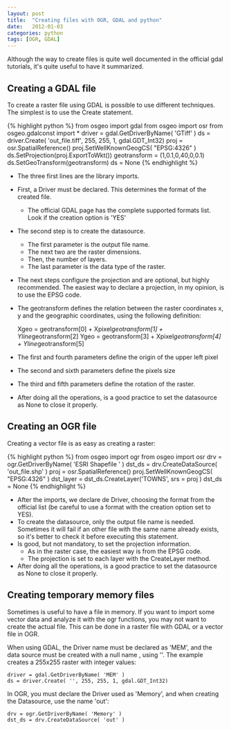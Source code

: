 ```yaml
---
layout: post
title:  "Creating files with OGR, GDAL and python"
date:   2012-01-03
categories: python
tags: [OGR, GDAL]
---
```

Although  the way to create files is quite well documented in the official gdal tutorials, it's quite useful to have it summarized.

Creating a GDAL file
--------------------

To create a raster file using GDAL is possible to use different techniques. The simplest is to use the Create statement.

{% highlight python %}
from osgeo import gdal
from osgeo import osr
from osgeo.gdalconst import *
driver = gdal.GetDriverByName( 'GTiff' )
ds = driver.Create( 'out_file.tiff', 255, 255, 1, gdal.GDT_Int32)
proj = osr.SpatialReference()
proj.SetWellKnownGeogCS( "EPSG:4326" )
ds.SetProjection(proj.ExportToWkt())
geotransform = (1,0.1,0,40,0,0.1)
ds.SetGeoTransform(geotransform)
ds = None
{% endhighlight %}

* The three first lines are the library imports.
* First, a Driver must be declared. This determines the format of the created file.
    * The official GDAL page has the complete supported formats list. Look if the creation option is 'YES'
* The second step is to create the datasource.
    * The first parameter is the output file name.
    * The next two are the raster dimensions.
    * Then, the number of layers.
    * The last parameter is the data type of the raster.
* The next steps configure the projection and are optional, but highly recommended. The easiest way to declare a projection, in my opinion, is to use the EPSG code.
* The geotransform defines the relation between the raster coordinates x, y and the geographic coordinates, using the following definition:

    Xgeo = geotransform[0] + Xpixel*geotransform[1] + Yline*geotransform[2]
    Ygeo = geotransform[3] + Xpixel*geotransform[4] + Yline*geotransform[5]

* The first and fourth parameters define the origin of the upper left pixel
* The second and sixth parameters define the pixels size
* The third and fifth parameters define the rotation of the raster.
* After doing all the operations, is a good practice to set the datasource as None to close it properly.

Creating an OGR file
--------------------

Creating a vector file is as easy as creating a raster:

{% highlight python %}
from osgeo import ogr
from osgeo import osr
drv = ogr.GetDriverByName( 'ESRI Shapefile ' )
dst_ds = drv.CreateDataSource( 'out_file.shp' )
proj = osr.SpatialReference()
proj.SetWellKnownGeogCS( "EPSG:4326" )
dst_layer = dst_ds.CreateLayer('TOWNS', srs = proj )
dst_ds = None
{% endhighlight %}

* After the imports, we declare de Driver, choosing the format from the official list (be careful to use a format with the creation option set to YES).
* To create the datasource, only the output file name is needed. Sometimes it will fail if an other file with the same name already exists, so it's better to check it before executing this statement.
* Is good, but not mandatory, to set the projection information.
    * As in the raster case, the easiest way is from the EPSG code.
    * The projection is set to each layer with the CreateLayer method.
* After doing all the operations, is a good practice to set the datasource as None to close it properly.

Creating temporary memory files
-------------------------------

Sometimes is useful to have a file in memory. If you want to import some vector data and analyze it with the ogr functions, you may not want to create the actual file. This can be done in a raster file with GDAL or a vector file in OGR.

When using GDAL, the Driver name must be declared as 'MEM', and the data source must be created with a null name , using ''. The example creates a 255x255 raster with integer values:

    driver = gdal.GetDriverByName( 'MEM' )
    ds = driver.Create( '', 255, 255, 1, gdal.GDT_Int32)


In OGR, you must declare the Driver used as 'Memory', and when creating the Datasource, use the name 'out':

    drv = ogr.GetDriverByName( 'Memory' )
    dst_ds = drv.CreateDataSource( 'out' )
